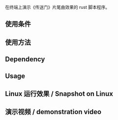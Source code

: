 在终端上演示《传送门》片尾曲效果的 rust 脚本程序。

## 使用条件


## 使用方法


## Dependency


## Usage


## Linux 运行效果 / Snapshot on Linux


## 演示视频 / demonstration video
